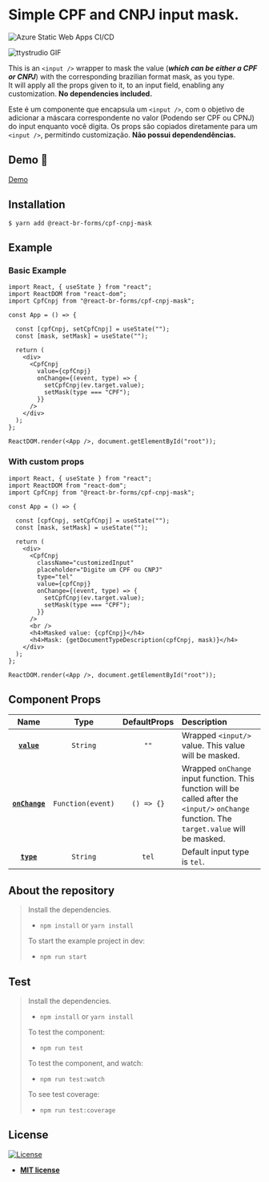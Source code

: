 # Simple CPF and CNPJ input mask.

![Azure Static Web Apps CI/CD](https://github.com/julianograms/react-cpf-cnpj-mask/workflows/Azure%20Static%20Web%20Apps%20CI/CD/badge.svg)

![ttystrudio GIF](https://imgur.com/VA7PT8i.gif)

This is an `<input />` wrapper to mask the value (**_which can be either a CPF or CNPJ_**) with the corresponding brazilian format mask, as you type. \
It will apply all the props given to it, to an input field, enabling any customization.
**No dependencies included.**

Este é um componente que encapsula um `<input />`, com o objetivo de adicionar a máscara correspondente no valor (Podendo ser CPF ou CPNJ) do input enquanto você digita.
Os props são copiados diretamente para um `<input />`, permitindo customização.
**Não possui dependendências.**

## Demo :imp:

<a href="https://agreeable-ocean-09191400f.azurestaticapps.net" target="_blank">Demo</a>

## Installation

```shell
$ yarn add @react-br-forms/cpf-cnpj-mask
```

## Example

### Basic Example

```JSX
import React, { useState } from "react";
import ReactDOM from "react-dom";
import CpfCnpj from "@react-br-forms/cpf-cnpj-mask";

const App = () => {

  const [cpfCnpj, setCpfCnpj] = useState("");
  const [mask, setMask] = useState("");

  return (
    <div>
      <CpfCnpj
        value={cpfCnpj}
        onChange={(event, type) => {
          setCpfCnpj(ev.target.value);
          setMask(type === "CPF");
        }}
      />
    </div>
  );
};

ReactDOM.render(<App />, document.getElementById("root"));

```

### With custom props

```JSX
import React, { useState } from "react";
import ReactDOM from "react-dom";
import CpfCnpj from "@react-br-forms/cpf-cnpj-mask";

const App = () => {

  const [cpfCnpj, setCpfCnpj] = useState("");
  const [mask, setMask] = useState("");

  return (
    <div>
      <CpfCnpj
        className="customizedInput"
        placeholder="Digite um CPF ou CNPJ"
        type="tel"
        value={cpfCnpj}
        onChange={(event, type) => {
          setCpfCnpj(ev.target.value);
          setMask(type === "CPF");
        }}
      />
      <br />
      <h4>Masked value: {cpfCnpj}</h4>
      <h4>Mask: {getDocumentTypeDescription(cpfCnpj, mask)}</h4>
    </div>
  );
};

ReactDOM.render(<App />, document.getElementById("root"));

```

## Component Props

|            Name             |       Type        | DefaultProps | Description                                                                                                                                  |
| :-------------------------: | :---------------: | :----------: | :------------------------------------------------------------------------------------------------------------------------------------------- |
|    **[`value`](#value)**    |     `String`      |     `""`     | Wrapped `<input/>` value. This value will be masked.                                                                                         |  |
| **[`onChange`](#onChange)** | `Function(event)` |  `() => {}`  | Wrapped `onChange` input function. This function will be called after the `<input/>` `onChange` function. The `target.value` will be masked. |
|     **[`type`](#type)**     |     `String`      |    `tel`     | Default input type is `tel`.                                                                                                                 |

## About the repository

> Install the dependencies.
>
> - `npm install` or `yarn install`
>
> To start the example project in dev:
>
> - `npm run start`

## Test

> Install the dependencies.
>
> - `npm install` or `yarn install`
>
> To test the component:
>
> - `npm run test`
>
> To test the component, and watch:
>
> - `npm run test:watch`
>
> To see test coverage:
>
> - `npm run test:coverage`

## License

[![License](http://img.shields.io/:license-mit-blue.svg?style=flat-square)](http://badges.mit-license.org)

- **[MIT license](http://opensource.org/licenses/mit-license.php)**
